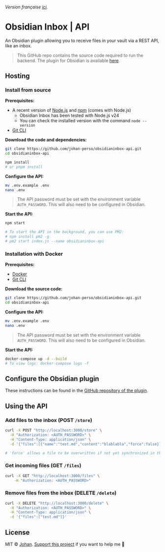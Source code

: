 ###### Version française [ici](https://github.com/johan-perso/obsidianinbox-api/blob/main/README.fr.md).

# Obsidian Inbox | API

An Obsidian plugin allowing you to receive files in your vault via a REST API, like an inbox.

> This GitHub repo contains the source code required to run the backend. The plugin for Obsidian is available [here](https://github.com/johan-perso/obsidianinbox-plugin).


## Hosting

### Install from source

**Prerequisites:**

- A recent version of [Node.js](https://nodejs.org/en/download) and [npm](https://nodejs.org/en/download) (comes with Node.js)
	- Obsidian Inbox has been tested with Node.js v24
	- You can check the installed version with the command `node --version`
- [Git CLI](https://git-scm.com/)

**Download the code and dependencies:**

```bash
git clone https://github.com/johan-perso/obsidianinbox-api.git
cd obsidianinbox-api

npm install
# or pnpm install
```

**Configure the API:**

```bash
mv .env.example .env
nano .env
```

> The API password must be set with the environment variable `AUTH_PASSWORD`. This will also need to be configured in Obsidian.

**Start the API:**

```bash
npm start

# To start the API in the background, you can use PM2:
# npm install pm2 -g
# pm2 start index.js --name obsidianinbox-api
```

### Installation with Docker

**Prerequisites:**

- [Docker](https://docs.docker.com/get-docker/)
- [Git CLI](https://git-scm.com/)

**Download the source code:**

```bash
git clone https://github.com/johan-perso/obsidianinbox-api.git
cd obsidianinbox-api
```

**Configure the API:**

```bash
mv .env.example .env
nano .env
```

> The API password must be set with the environment variable `AUTH_PASSWORD`. This will also need to be configured in Obsidian.

**Start the API:**

```bash
docker-compose up -d --build
# To view logs: docker-compose logs -f
```

## Configure the Obsidian plugin

These instructions can be found in the [GitHub repository of the plugin](https://github.com/johan-perso/obsidianinbox-plugin).

## Using the API

### Add files to the inbox (POST `/store`)

```bash
curl -X POST "http://localhost:3000/store" \
  -H "Authorization: <AUTH_PASSWORD>" \
  -H "Content-Type: application/json" \
  -d '{"files":[{"name":"test.md","content":"blablabla","force":false}]}'

# 'force' allows a file to be overwritten if not yet synchronized in the vault.
```

### Get incoming files (GET `/files`)

```bash
curl -X GET "http://localhost:3000/files" \
	-H "Authorization: <AUTH_PASSWORD>"
```

### Remove files from the inbox (DELETE `/delete`)

```bash
curl -X DELETE "http://localhost:3000/delete" \
  -H "Authorization: <AUTH_PASSWORD>" \
  -H "Content-Type: application/json" \
  -d '{"files":["test.md"]}'
```

## License

MIT © [Johan](https://johanstick.fr/). [Support this project](https://johanstick.fr/#donate) if you want to help me 💙
